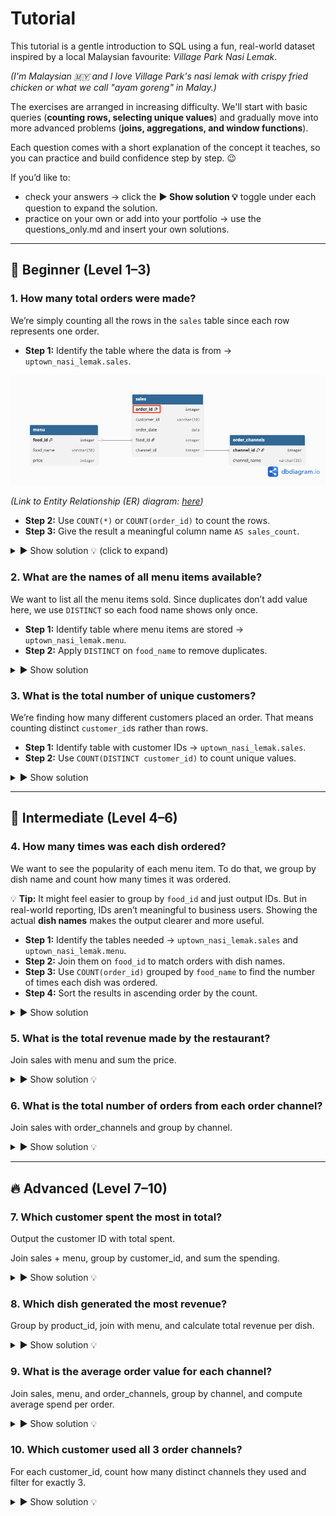 # Tutorial 

This tutorial is a gentle introduction to SQL using a fun, real-world dataset inspired by a local Malaysian favourite: *Village Park Nasi Lemak*. 

*(I'm Malaysian 🇲🇾 and I love Village Park's nasi lemak with crispy fried chicken or what we call "ayam goreng" in Malay.)*

The exercises are arranged in increasing difficulty. We'll start with basic queries (**counting rows, selecting unique values**) and gradually move into more advanced problems (**joins, aggregations, and window functions**). 

Each question comes with a short explanation of the concept it teaches, so you can practice and build confidence step by step. 😉

If you’d like to:
- check your answers → click the **▶️ Show solution 💡** toggle under each question to expand the solution. 
- practice on your own or add into your portfolio → use the questions_only.md and insert your own solutions.

---

## 🌱 Beginner (Level 1–3)

### 1. How many total orders were made?

We’re simply counting all the rows in the `sales` table since each row represents one order. 

- **Step 1:** Identify the table where the data is from → `uptown_nasi_lemak.sales`. 
<p align="left">
  <img src="erd.png" alt="Uptown Nasi Lemak ERD" width="700"/>
</p>

*(Link to Entity Relationship (ER) diagram: [here](https://github.com/katiehuangx/Data-With-Katie/blob/main/uptown-nasi-lemak-sql-case-study/assets/erd.png))*

- **Step 2:** Use `COUNT(*)` or `COUNT(order_id)` to count the rows. 
- **Step 3:** Give the result a meaningful column name `AS sales_count`.

<details> 
<summary> ▶️ Show solution 💡 (click to expand) </summary>

```sql
SELECT COUNT(*) AS sales_count
FROM uptown_nasi_lemak.sales;
```

✅ Expected result: 36
</details>


### 2. What are the names of all menu items available?

We want to list all the menu items sold. Since duplicates don’t add value here, we use `DISTINCT` so each food name shows only once.  

- **Step 1:** Identify table where menu items are stored → `uptown_nasi_lemak.menu`.  
- **Step 2:** Apply `DISTINCT` on `food_name` to remove duplicates.

<details> 
<summary> ▶️ Show solution </summary>

```sql
SELECT DISTINCT food_name
FROM uptown_nasi_lemak.menu;
```

✅ Expected result: 
| food_name              |
| ---------------------- |
| Nasi Lemak Ayam Goreng |
| Nasi Lemak Sotong      |
| Nasi Lemak Telur Mata  |

</details>


### 3. What is the total number of unique customers?

We’re finding how many different customers placed an order. That means counting distinct `customer_id`s rather than rows.

- **Step 1:** Identify table with customer IDs → `uptown_nasi_lemak.sales`.
- **Step 2:** Use `COUNT(DISTINCT customer_id)` to count unique values.

<details> 
<summary> ▶️ Show solution </summary>

```sql
SELECT COUNT(DISTINCT customer_id) AS customer_count
FROM uptown_nasi_lemak.sales;
```

✅ Expected result: 10
</details>

---

## 🍜 Intermediate (Level 4–6)

### 4. How many times was each dish ordered?  
We want to see the popularity of each menu item. To do that, we group by dish name and count how many times it was ordered.  

💡 **Tip:** It might feel easier to group by `food_id` and just output IDs. But in real-world reporting, IDs aren’t meaningful to business users. Showing the actual **dish names** makes the output clearer and more useful.  

- **Step 1:** Identify the tables needed → `uptown_nasi_lemak.sales` and `uptown_nasi_lemak.menu`.  
- **Step 2:** Join them on `food_id` to match orders with dish names.  
- **Step 3:** Use `COUNT(order_id)` grouped by `food_name` to find the number of times each dish was ordered.  
- **Step 4:** Sort the results in ascending order by the count.  

<details> 
<summary> ▶️ Show solution </summary>

```sql
SELECT 
	menu.food_name,
  COUNT(sales.order_id) AS no_of_dish_ordered
FROM uptown_nasi_lemak.sales AS sales
INNER JOIN uptown_nasi_lemak.menu AS menu
	ON sales.food_id = menu.food_id
GROUP BY menu.food_name
ORDER BY no_of_dish_ordered ASC;
```

✅ Expected result:
| food_name | no_of_dish_ordered | 
| ---------------------- | --------------- | 
| Nasi Lemak Ayam Goreng | 11 | 
| Nasi Lemak Sotong | 12 | 
| Nasi Lemak Telur Mata | 13 |

</details>

### 5. What is the total revenue made by the restaurant?
Join sales with menu and sum the price.

<details> 
<summary> ▶️ Show solution 💡</summary>

```sql
SELECT SUM(menu.price) AS revenue
FROM uptown_nasi_lemak.sales AS sales
INNER JOIN uptown_nasi_lemak.menu AS menu
	ON sales.food_id = menu.food_id;
```

✅ Expected result: 10
</details>

### 6. What is the total number of orders from each order channel? 

Join sales with order_channels and group by channel.

<details> 
<summary> ▶️ Show solution 💡</summary>

```sql
SELECT 
  channels.channel_name,
	COUNT(sales.order_id) AS no_of_orders
FROM uptown_nasi_lemak.sales AS sales
INNER JOIN uptown_nasi_lemak.order_channels AS channels
	ON sales.channel_id = channels.channel_id
GROUP BY channels.channel_name
ORDER BY no_of_orders ASC;
```

✅ Expected result:  
| channel_name | no_of_orders |
| ------------ | ------------ |
| GrabFood     | 10           |
| Takeaway     | 11           |
| Dine-In      | 15           |

</details>

---

## 🔥 Advanced (Level 7–10)

### 7. Which customer spent the most in total?
Output the customer ID with total spent. 

Join sales + menu, group by customer_id, and sum the spending.

<details> 
<summary> ▶️ Show solution 💡</summary>

```sql
SELECT 
	sales.customer_id,
  SUM(menu.price) AS total_spent
FROM uptown_nasi_lemak.sales AS sales
INNER JOIN uptown_nasi_lemak.menu AS menu
	ON sales.food_id = menu.food_id
GROUP BY sales.customer_id
ORDER BY total_spent DESC
LIMIT 1;
```

✅ Expected result: 
| customer_id | total_spent |
| ----------- | ----------- |
| A           | 77          |
</details>

### 8. Which dish generated the most revenue?
Group by product_id, join with menu, and calculate total revenue per dish.

<details> 
<summary> ▶️ Show solution 💡</summary>

```sql
SELECT 
	menu.food_name,
    SUM(menu.price) AS most_revenue_generated
FROM uptown_nasi_lemak.sales AS sales
INNER JOIN uptown_nasi_lemak.menu AS menu
	ON sales.food_id = menu.food_id
GROUP BY menu.food_name
ORDER BY most_revenue_generated DESC
LIMIT 1;
```

✅ Expected result: 
| food_name         | most_revenue_generated |
| ----------------- | ---------------------- |
| Nasi Lemak Sotong | 180                    |
</details>

### 9. What is the average order value for each channel?
Join sales, menu, and order_channels, group by channel, and compute average spend per order.

<details> 
<summary> ▶️ Show solution 💡</summary>

```sql
WITH order_channel_prices AS (
SELECT 
	channels.channel_name,
    sales.order_id,
  	menu.price
FROM uptown_nasi_lemak.sales AS sales
INNER JOIN uptown_nasi_lemak.menu AS menu
	ON sales.food_id = menu.food_id
INNER JOIN uptown_nasi_lemak.order_channels AS channels
	ON sales.channel_id = channels.channel_id
)

SELECT
	channel_name,
    ROUND(AVG(price),2) AS avg_order_value
FROM order_channel_prices
GROUP BY channel_name
ORDER BY avg_order_value DESC;
```

✅ Expected result:
| channel_name | avg_order_value |
| ------------ | ---------------- |
| Dine-In      | 12.33            |
| Takeaway     | 11.73            |
| GrabFood     | 10.20            |
</details>

### 10. Which customer used all 3 order channels?
For each customer_id, count how many distinct channels they used and filter for exactly 3.

<details> 
<summary> ▶️ Show solution 💡</summary>

```sql
SELECT COUNT(DISTINCT customer_id) AS customer_count
FROM uptown_nasi_lemak.sales;
```

✅ Expected result: 10
</details>
